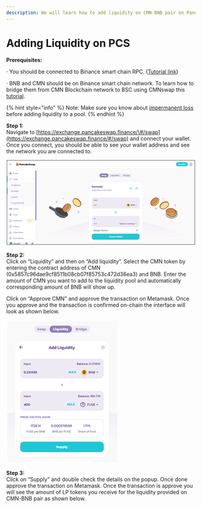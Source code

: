 ```yaml
---
description: We will learn how to add liquidity on CMN-BNB pair on Pancakeswap.
---
```


# Adding Liquidity on PCS

**Prerequisites:**

·        You should be connected to Binance smart chain RPC. \([Tutorial link](https://academy.binance.com/en/articles/connecting-metamask-to-binance-smart-chain)\)

·        BNB and CMN should be on Binance smart chain network. To learn how to bridge them from CMN Blockchain network to BSC using CMNswap this [tutorial](https://doc.cmnscan.com/the-CMN-chain/token-bridges/transfer-CMN-using-bridge-on-CMNswap).

{% hint style="info" %}
Note: Make sure you know about [impermanent loss](https://academy.binance.com/en/articles/impermanent-loss-explained) before adding liquidity to a pool.
{% endhint %}

**Step 1:**  
Navigate to [https://exchange.pancakeswap.finance/\#/swap](https://exchange.pancakeswap.finance/#/swap) and connect your wallet. Once you connect, you should be able to see your wallet address and see the network you are connected to.

![](../.gitbook/assets/image%20%2810%29.png)


  
**Step 2:**  
Click on “Liquidity” and then on “Add liquidity”. Select the CMN token by entering the contract address of CMN \(0x5857c96dae9cf8511b08cb07f85753c472d36ea3\) and BNB. Enter the amount of CMN you want to add to the liquidity pool and automatically corresponding amount of BNB will show up.  
  
 Click on “Approve CMN” and approve the transaction on Metamask. Once you approve and the transaction is confirmed on-chain the interface will look as shown below.

![](../.gitbook/assets/image%20%289%29.png)

**Step 3:**  
Click on “Supply” and double check the details on the popup. Once done approve the transaction on Metamask. Once the transaction is approve you will see the amount of LP tokens you receive for the liquidity provided on CMN-BNB pair as shown below.


